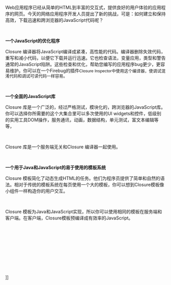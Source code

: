 <p>Web应用程序已经从简单的HTML到丰富的交互式，提供良好的用户体验的应用程序的网页。今天的网络应用程序开发人员提出了新的挑战，可是：如何建立和保持高效，下载迅速和跨浏览器的JavaScript代码呢？</p><p>&nbsp;</p><p><strong>一个JavaScript的优化程序</strong></p><p>Closure 编译器将JavaScript编译成紧凑，高性能的代码。编译器删除失效代码，重写和减小代码，以便它下载并运行迅速。它也检查语法，变量应用，类型和警告通常的JavaScript陷阱。这些检查和优化，帮助您编写的应用程序bug更少，更容易维护。你可以在一个Firebug的插件<span style="font-family: Helvetica, Arial, sans-serif; font-size: small; line-height: 16px;">Closure Inspector中使用这个编译器，使调试混淆代码和调试可读代码一样容易。</span></p><p>&nbsp;</p><p><strong>一个全面的JavaScript库</strong>&nbsp;</p><p>Closure 库是一个广泛的，经过严格测试，模块化的，跨浏览器的JavaScript库。你可以选择你所需要的这个大集合里可以多次使用的UI widgets和控件，低级别的实用工具DOM操作，服务通讯，动画，数据结构，单元测试，富文本编辑等等，</p><p>&nbsp;</p><p>Closure 库是一个服务端无关和Closure 编译器一起使用。</p><p>&nbsp;</p><p><strong>一个用于Java和JavaScript的易于使用的模板系统&nbsp;</strong></p><p>Closure 模板简化了动态生成HTML的任务。他们为程序员提供了简单和自然的语法。相对于传统的模板系统在每页使用一个大的模板，你可以想到Closure模板像小组件一样构造你的用户交互。</p><p>&nbsp;</p><p>Closure 模板为Java和JavaScript实现，所以你可以使用相同的模板在服务端和客户端。在客户端，Closure模板预编译成有效率的JavaScript。</p><p>&nbsp;</p><p><strong><br /></strong></p><p>&nbsp;</p><p>&nbsp;</p><p>&nbsp;</p>]]